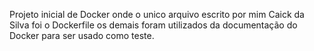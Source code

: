 Projeto inicial de Docker onde o unico arquivo escrito por mim Caick da Silva foi o Dockerfile os demais foram utilizados da documentação do Docker para ser usado como teste.
